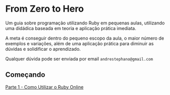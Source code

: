 # From Zero to Hero

Um guia sobre programação utilizando Ruby em pequenas aulas, utilizando uma didádica baseada em teoria e aplicação prática imediata.

A meta é conseguir dentro do pequeno escopo da aula, o maior número de exemplos e variações, além de uma aplicação prática para diminuir as dúvidas e solidificar o aprendizado.

Qualquer dúvida pode ser enviada por email `andrestephano@gmail.com`

## Começando

[Parte 1 - Como Utilizar o Ruby Online](https://github.com/andrelip/ruby-from-zero-to-hero/blob/master/aulas/aula1/01-tryruby.md)
